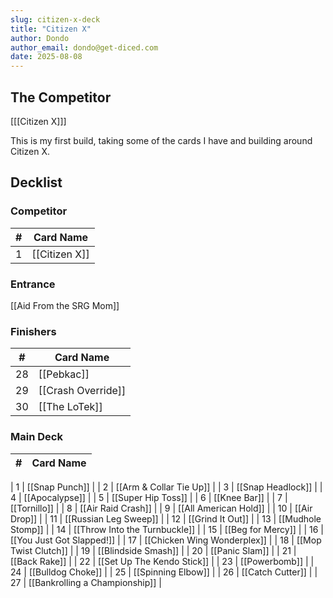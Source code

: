 ```yaml
---
slug: citizen-x-deck
title: "Citizen X"
author: Dondo
author_email: dondo@get-diced.com
date: 2025-08-08
---
```


## The Competitor

[[[Citizen X]]]

This is my first build, taking some of the cards I have and building around
Citizen X.

## Decklist

### Competitor
| #   | Card Name          |
| --- | -----------------  |
| 1   | [[Citizen X]] |

### Entrance
[[Aid From the SRG Mom]]

### Finishers

| #   | Card Name             |
| --- | -----------------     |
| 28  | [[Pebkac]]       |
| 29  | [[Crash Override]] |
| 30  | [[The LoTek]] |

### Main Deck

| #   | Card Name             |
| --- | -----------------     |

| 1 | [[Snap Punch]]  |
| 2 | [[Arm & Collar Tie Up]]  |
| 3 | [[Snap Headlock]]  |
| 4 | [[Apocalypse]]  |
| 5 | [[Super Hip Toss]]  |
| 6 | [[Knee Bar]]  |
| 7 | [[Tornillo]]  |
| 8 | [[Air Raid Crash]]  |
| 9 | [[All American Hold]]  |
| 10 | [[Air Drop]]  |
| 11 | [[Russian Leg Sweep]]  |
| 12 | [[Grind It Out]]  |
| 13 | [[Mudhole Stomp]]  |
| 14 | [[Throw Into the Turnbuckle]]  |
| 15 | [[Beg for Mercy]]  |
| 16 | [[You Just Got Slapped!]]  |
| 17 | [[Chicken Wing Wonderplex]]  |
| 18 | [[Mop Twist Clutch]]  |
| 19 | [[Blindside Smash]]  |
| 20 | [[Panic Slam]]  |
| 21 | [[Back Rake]]  |
| 22 | [[Set Up The Kendo Stick]]  |
| 23 | [[Powerbomb]]  |
| 24 | [[Bulldog Choke]]  |
| 25 | [[Spinning Elbow]]  |
| 26 | [[Catch Cutter]]  |
| 27 | [[Bankrolling a Championship]]  |
